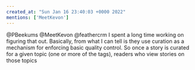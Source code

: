 ```yaml
---
created_at: "Sun Jan 16 23:40:03 +0000 2022"
mentions: ['MeetKevon']
---
```


@PBeekums @MeetKevon @feathercrm I spent a long time working on figuring that out. Basically, from what I can tell is they use curation as a mechanism for enforcing basic quality control. So once a story is curated for a given topic (one or more of the tags), readers who view stories on those topics